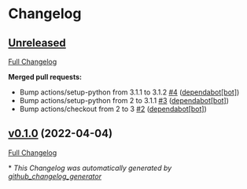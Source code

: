 # Changelog

## [Unreleased](https://github.com/buluma/ansible-role-rabbitmq/tree/HEAD)

[Full Changelog](https://github.com/buluma/ansible-role-rabbitmq/compare/v0.1.0...HEAD)

**Merged pull requests:**

- Bump actions/setup-python from 3.1.1 to 3.1.2 [\#4](https://github.com/buluma/ansible-role-rabbitmq/pull/4) ([dependabot[bot]](https://github.com/apps/dependabot))
- Bump actions/setup-python from 2 to 3.1.1 [\#3](https://github.com/buluma/ansible-role-rabbitmq/pull/3) ([dependabot[bot]](https://github.com/apps/dependabot))
- Bump actions/checkout from 2 to 3 [\#2](https://github.com/buluma/ansible-role-rabbitmq/pull/2) ([dependabot[bot]](https://github.com/apps/dependabot))

## [v0.1.0](https://github.com/buluma/ansible-role-rabbitmq/tree/v0.1.0) (2022-04-04)

[Full Changelog](https://github.com/buluma/ansible-role-rabbitmq/compare/82ae49e70e93b792b94314d26e23c89ca675e247...v0.1.0)



\* *This Changelog was automatically generated by [github_changelog_generator](https://github.com/github-changelog-generator/github-changelog-generator)*
